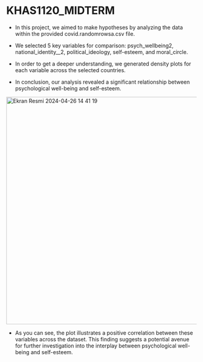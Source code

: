# KHAS1120_MIDTERM
* In this project, we aimed to make hypotheses by analyzing the data within the provided covid.randomrowsa.csv file. 
* We selected 5 key variables for comparison: psych_wellbeing2, national_identity__2, political_ideology, self-esteem, and moral_circle.

* In order to get a deeper understanding, we generated density plots for each variable across the selected countries.

* In conclusion, our analysis revealed a significant relationship between psychological well-being and self-esteem.

<img width="600" alt="Ekran Resmi 2024-04-26 14 41 19" src="https://github.com/barkevsarkli/KHAS1120_MIDTERM/assets/141057220/3ef41868-1bed-4f25-9675-4fed95550987">


* As you can see, the plot illustrates a positive correlation between these variables across the dataset. This finding suggests a potential avenue for further investigation into the interplay between psychological well-being and self-esteem.
